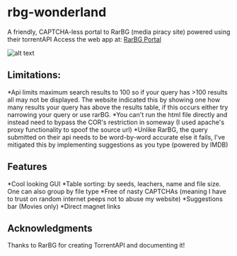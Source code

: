 # rbg-wonderland
A friendly, CAPTCHA-less portal to RarBG (media piracy site) powered using their torrentAPI
Access the web app at: [RarBG Portal](https://gabba.ga/rbg.html)

![alt text](/s_shot0.png "Screenshot_0")

## Limitations:
*Api limits maximum search results to 100 so if your query has >100 results all may not be displayed. The website indicated this by showing one how many results your query has above the results table, if this occurs either try narrowing your query or use rarBG. 
*You can't run the html file directly and instead need to bypass the COR's restriction in someway (I used apache's proxy functionality to spoof the source url)
*Unlike RarBG, the query submitted on their api needs to be word-by-word accurate else it fails, I've mitigated this by implementing suggestions as you type (powered by IMDB) 

## Features
*Cool looking GUI
*Table sorting: by seeds, leachers, name and file size. One can also group by file type
*Free of nasty CAPTCHAs (meaning I have to trust on random internet peeps not to abuse my website)
*Suggestions bar (Movies only)
*Direct magnet links


## Acknowledgments
Thanks to RarBG for creating TorrentAPI and documenting it!
